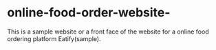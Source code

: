 # online-food-order-website-
This is a sample website or a front face of the website for a online food ordering platform Eatify(sample).
